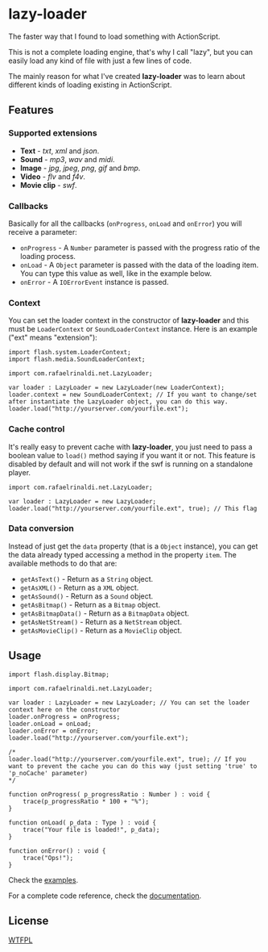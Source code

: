 [asdoc]: http://rafaelrinaldi.github.com/lazy-loader/asdoc
[license]: https://github.com/rafaelrinaldi/lazy-loader/raw/master/license.txt
[examples_folder]: https://github.com/rafaelrinaldi/lazy-loader/tree/master/examples

# lazy-loader

The faster way that I found to load something with ActionScript.

This is not a complete loading engine, that's why I call "lazy", but you can easily load any kind of file with just a few lines of code.

The mainly reason for what I've created **lazy-loader** was to learn about different kinds of loading existing in ActionScript.

## Features

### Supported extensions

- **Text** - *txt*, *xml* and *json*.
- **Sound** - *mp3*, *wav* and *midi*.
- **Image** - *jpg*, *jpeg*, *png*, *gif* and *bmp*.
- **Video** - *flv* and *f4v*.
- **Movie clip** - *swf*.

### Callbacks

Basically for all the callbacks (`onProgress`, `onLoad` and `onError`) you will receive a parameter:

- `onProgress` - A `Number` parameter is passed with the progress ratio of the loading process.
- `onLoad` - A `Object` parameter is passed with the data of the loading item. You can type this value as well, like in the example below.
- `onError` - A `IOErrorEvent` instance is passed.
	
### Context

You can set the loader context in the constructor of **lazy-loader** and this must be `LoaderContext` or `SoundLoaderContext` instance. Here is an example ("ext" means "extension"):

	import flash.system.LoaderContext;
	import flash.media.SoundLoaderContext;
	
	import com.rafaelrinaldi.net.LazyLoader;
	
	var loader : LazyLoader = new LazyLoader(new LoaderContext);
	loader.context = new SoundLoaderContext; // If you want to change/set after instantiate the LazyLoader object, you can do this way.
	loader.load("http://yourserver.com/yourfile.ext");
	
### Cache control

It's really easy to prevent cache with **lazy-loader**, you just need to pass a boolean value to `load()` method saying if you want it or not.
This feature is disabled by default and will not work if the swf is running on a standalone player.

	import com.rafaelrinaldi.net.LazyLoader;
	
	var loader : LazyLoader = new LazyLoader;
	loader.load("http://yourserver.com/yourfile.ext", true); // This flag

### Data conversion

Instead of just get the `data` property (that is a `Object` instance), you can get the data already typed accessing a method in the property `item`. The available methods to do that are:

- `getAsText()` - Return as a `String` object.
- `getAsXML()` - Return as a `XML` object.
- `getAsSound()` - Return as a `Sound` object.
- `getAsBitmap()` - Return as a `Bitmap` object.
- `getAsBitmapData()` - Return as a `BitmapData` object.
- `getAsNetStream()` - Return as a `NetStream` object.
- `getAsMovieClip()` - Return as a `MovieClip` object.

## Usage

	import flash.display.Bitmap;
	
	import com.rafaelrinaldi.net.LazyLoader;
	
	var loader : LazyLoader = new LazyLoader; // You can set the loader context here on the constructor
	loader.onProgress = onProgress;
	loader.onLoad = onLoad;
	loader.onError = onError;
	loader.load("http://yourserver.com/yourfile.ext");
	
	/*
	loader.load("http://yourserver.com/yourfile.ext", true); // If you want to prevent the cache you can do this way (just setting 'true' to 'p_noCache' parameter)
	*/

	function onProgress( p_progressRatio : Number ) : void {
		trace(p_progressRatio * 100 + "%");
	}

	function onLoad( p_data : Type ) : void {
		trace("Your file is loaded!", p_data);
	}

	function onError() : void {
		trace("Ops!");
	}

Check the [examples][examples_folder].

For a complete code reference, check the [documentation][asdoc].

## License
[WTFPL][license]